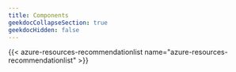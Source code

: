 ```yaml
---
title: Components
geekdocCollapseSection: true
geekdocHidden: false
---
```


{{< azure-resources-recommendationlist name="azure-resources-recommendationlist" >}}
